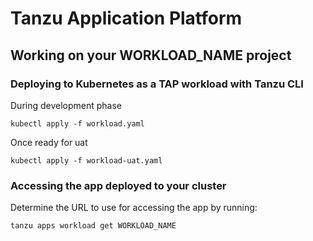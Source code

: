 # Tanzu Application Platform

## Working on your WORKLOAD_NAME project

### Deploying to Kubernetes as a TAP workload with Tanzu CLI

During development phase 

```
kubectl apply -f workload.yaml
```

Once ready for uat

```
kubectl apply -f workload-uat.yaml
```

### Accessing the app deployed to your cluster

Determine the URL to use for accessing the app by running:

```
tanzu apps workload get WORKLOAD_NAME
```

